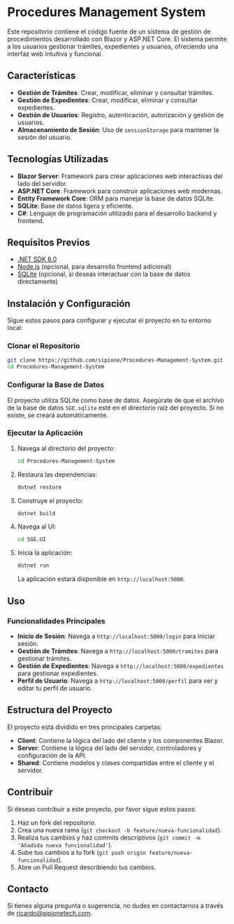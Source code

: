 # Procedures Management System

Este repositorio contiene el código fuente de un sistema de gestión de procedimientos desarrollado con Blazor y ASP.NET Core. El sistema permite a los usuarios gestionar trámites, expedientes y usuarios, ofreciendo una interfaz web intuitiva y funcional.

## Características

- **Gestión de Trámites**: Crear, modificar, eliminar y consultar trámites.
- **Gestión de Expedientes**: Crear, modificar, eliminar y consultar expedientes.
- **Gestión de Usuarios**: Registro, autenticación, autorización y gestión de usuarios.
- **Almacenamiento de Sesión**: Uso de `sessionStorage` para mantener la sesión del usuario.

## Tecnologías Utilizadas

- **Blazor Server**: Framework para crear aplicaciones web interactivas del lado del servidor.
- **ASP.NET Core**: Framework para construir aplicaciones web modernas.
- **Entity Framework Core**: ORM para manejar la base de datos SQLite.
- **SQLite**: Base de datos ligera y eficiente.
- **C#**: Lenguaje de programación utilizado para el desarrollo backend y frontend.

## Requisitos Previos

- [.NET SDK 8.0](https://dotnet.microsoft.com/download/dotnet/8.0)
- [Node.js](https://nodejs.org/) (opcional, para desarrollo frontend adicional)
- [SQLite](https://www.sqlite.org/download.html) (opcional, si deseas interactuar con la base de datos directamente)

## Instalación y Configuración

Sigue estos pasos para configurar y ejecutar el proyecto en tu entorno local:

### Clonar el Repositorio

```sh
git clone https://github.com/sipione/Procedures-Management-System.git
cd Procedures-Management-System
```

### Configurar la Base de Datos

El proyecto utiliza SQLite como base de datos. Asegúrate de que el archivo de la base de datos `SGE.sqlite` esté en el directorio raíz del proyecto. Si no existe, se creará automáticamente.

### Ejecutar la Aplicación

1. Navega al directorio del proyecto:

    ```sh
    cd Procedures-Management-System
    ```

2. Restaura las dependencias:

    ```sh
    dotnet restore
    ```

3. Construye el proyecto:

    ```sh
    dotnet build
    ```

4. Navega al UI:

    ```sh
    cd SGE.UI
    ```

5. Inicia la aplicación:

    ```sh
    dotnet run
    ```

   La aplicación estará disponible en `http://localhost:5000`.

## Uso

### Funcionalidades Principales

- **Inicio de Sesión**: Navega a `http://localhost:5000/login` para iniciar sesión.
- **Gestión de Trámites**: Navega a `http://localhost:5000/tramites` para gestionar trámites.
- **Gestión de Expedientes**: Navega a `http://localhost:5000/expedientes` para gestionar expedientes.
- **Perfil de Usuario**: Navega a `http://localhost:5000/perfil` para ver y editar tu perfil de usuario.

## Estructura del Proyecto

El proyecto está dividido en tres principales carpetas:

- **Client**: Contiene la lógica del lado del cliente y los componentes Blazor.
- **Server**: Contiene la lógica del lado del servidor, controladores y configuración de la API.
- **Shared**: Contiene modelos y clases compartidas entre el cliente y el servidor.

## Contribuir

Si deseas contribuir a este proyecto, por favor sigue estos pasos:

1. Haz un fork del repositorio.
2. Crea una nueva rama (`git checkout -b feature/nueva-funcionalidad`).
3. Realiza tus cambios y haz commits descriptivos (`git commit -m 'Añadida nueva funcionalidad'`).
4. Sube tus cambios a tu fork (`git push origin feature/nueva-funcionalidad`).
5. Abre un Pull Request describiendo tus cambios.

## Contacto

Si tienes alguna pregunta o sugerencia, no dudes en contactarnos a través de [ricardo@sipionetech.com](mailto:tu_email@dominio.com).